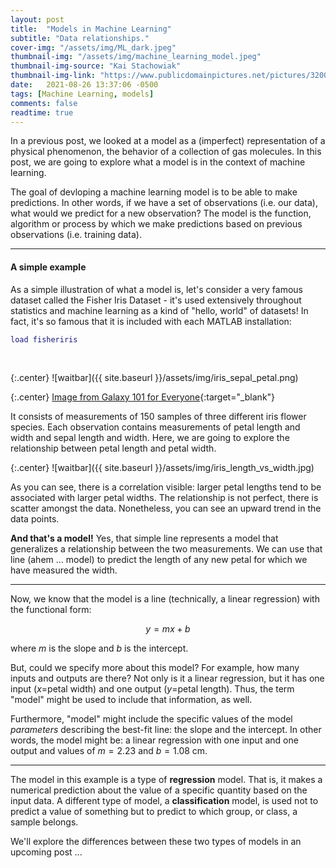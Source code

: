 ```yaml
---
layout: post
title:  "Models in Machine Learning"
subtitle: "Data relationships."
cover-img: "/assets/img/ML_dark.jpeg"
thumbnail-img: "/assets/img/machine_learning_model.jpeg"
thumbnail-img-source: "Kai Stachowiak"
thumbnail-img-link: "https://www.publicdomainpictures.net/pictures/320000/velka/kunstliche-intelligenz.jpg"
date:   2021-08-26 13:37:06 -0500
tags: [Machine Learning, models]
comments: false
readtime: true
---
```


In a previous post, we looked at a model as a (imperfect) representation of a physical phenomenon, the behavior of a collection of gas molecules. In this post, we are going to explore what a model is in the context of machine learning.

The goal of devloping a machine learning model is to be able to make predictions. In other words, if we have a set of observations (i.e. our data), what would we predict for a new observation? The model is the function, algorithm or process by which we make predictions based on previous observations (i.e. training data).

---

#### A simple example

As a simple illustration of what a model is, let's consider a very famous dataset called the Fisher Iris Dataset - it's used extensively throughout statistics and machine learning as a kind of "hello, world" of datasets! In fact, it's so famous that it is included with each MATLAB installation:

``` matlab
load fisheriris
```
<br>

{:.center}
![waitbar]({{ site.baseurl }}/assets/img/iris_sepal_petal.png)

{:.center}
[Image from Galaxy 101 for Everyone](https://training.galaxyproject.org/training-material/topics/introduction/tutorials/galaxy-intro-101-everyone/tutorial.html){:target="_blank"}

It consists of measurements of 150 samples of three different iris flower species. Each observation contains measurements of petal length and width and sepal length and width. Here, we are going to explore the relationship between petal length and petal width.

{:.center}
![waitbar]({{ site.baseurl }}/assets/img/iris_length_vs_width.jpg)

As you can see, there is a correlation visible: larger petal lengths tend to be associated with larger petal widths. The relationship is not perfect, there is scatter amongst the data. Nonetheless, you can see an upward trend in the data points.

**And that's a model!** Yes, that simple line represents a model that generalizes a relationship between the two measurements. We can use that line (ahem ... model) to predict the length of any new petal for which we have measured the width.

---

Now, we know that the model is a line (technically, a linear regression) with the functional form:

$$
y = mx + b
$$

where $m$ is the slope and $b$ is the intercept.

But, could we specify more about this model? For example, how many inputs and outputs are there? Not only is it a linear regression, but it has one input ($x$=petal width) and one output ($y$=petal length). Thus, the term "model" might be used to include that information, as well.

Furthermore, "model" might include the specific values of the model _parameters_ describing the best-fit line: the slope and the intercept. In other words, the model might be: a linear regression with one input and one output and values of $m = 2.23$ and $b = 1.08$ cm.

---

The model in this example is a type of **regression** model. That is, it makes a numerical prediction about the value of a specific quantity based on the input data. A different type of model, a **classification** model, is used not to predict a value of something but to predict to which group, or class, a sample belongs.

We'll explore the differences between these two types of models in an upcoming post ...
